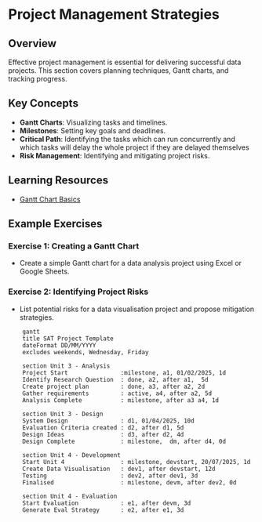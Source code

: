 # Project Management Strategies

## Overview

Effective project management is essential for delivering successful data projects. This section covers planning techniques, Gantt charts, and tracking progress.

## Key Concepts

- **Gantt Charts**: Visualizing tasks and timelines.
- **Milestones**: Setting key goals and deadlines.
- **Critical Path**: Identifying the tasks which can run concurrently and which tasks will delay the whole project if they are delayed themselves
- **Risk Management**: Identifying and mitigating project risks.

## Learning Resources

- [Gantt Chart Basics](https://www.smartsheet.com/gantt-chart)

## Example Exercises

### Exercise 1: Creating a Gantt Chart

- Create a simple Gantt chart for a data analysis project using Excel or Google Sheets.

### Exercise 2: Identifying Project Risks

- List potential risks for a data visualisation project and propose mitigation strategies.

```mermaid
    gantt
    title SAT Project Template
    dateFormat DD/MM/YYYY
    excludes weekends, Wednesday, Friday

    section Unit 3 - Analysis
    Project Start               :milestone, a1, 01/02/2025, 1d
    Identify Research Question  : done, a2, after a1,  5d
    Create project plan         : done, a3, after a2, 2d
    Gather requirements         : active, a4, after a2, 5d 
    Analysis Complete           : milestone, after a3 a4, 1d

    section Unit 3 - Design
    System Design               : d1, 01/04/2025, 10d
    Evaluation Criteria created : d2, after d1, 5d
    Design Ideas                : d3, after d2, 4d
    Design Complete             : milestone,  dm, after d4, 0d

    section Unit 4 - Development
    Start Unit 4                : milestone, devstart, 20/07/2025, 1d
    Create Data Visualisation   : dev1, after devstart, 12d
    Testing                     : dev2, after dev1, 3d
    Finalised                   : milestone, devm, after dev2, 0d

    section Unit 4 - Evaluation
    Start Evaluation            : e1, after devm, 3d
    Generate Eval Strategy      : e2, after e1, 3d
```
